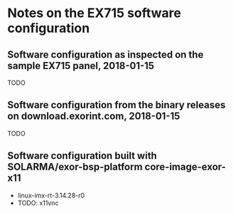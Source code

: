 # Notes on the EX715 software configuration

## Software configuration as inspected on the sample EX715 panel, 2018-01-15

TODO

## Software configuration from the binary releases on download.exorint.com, 2018-01-15

TODO

## Software configuration built with SOLARMA/exor-bsp-platform core-image-exor-x11

* linux-imx-rt-3.14.28-r0
* TODO: x11vnc

<!-- EOF -->
